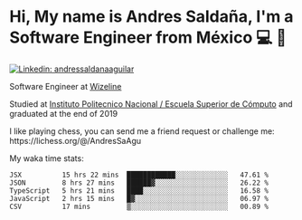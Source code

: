 # Hi, My name is Andres Saldaña, I'm a Software Engineer from México :computer: :boy:

[![Linkedin: andressaldanaaguilar](https://img.shields.io/badge/-andressaldanaaguilar-blue?style=flat-square&logo=Linkedin&logoColor=white&link=https://www.linkedin.com/in/thaianebraga/)](https://www.linkedin.com/in/andressaldanaaguilar)

<p>Software Engineer at <a href="https://www.wizeline.com/">Wizeline</a></p>
<p>Studied at <a href="https://en.wikipedia.org/wiki/ESCOM">Instituto Politecnico Nacional / Escuela Superior de Cómputo</a> and graduated at the end of 2019</p>
<p>I like playing chess, you can send me a friend request or challenge me: https://lichess.org/@/AndresSaAgu</p>

<p> My waka time stats: </p>

<!--START_SECTION:waka-->
```text
JSX          15 hrs 22 mins  ████████████░░░░░░░░░░░░░   47.61 % 
JSON         8 hrs 27 mins   ██████▓░░░░░░░░░░░░░░░░░░   26.22 % 
TypeScript   5 hrs 21 mins   ████░░░░░░░░░░░░░░░░░░░░░   16.58 % 
JavaScript   2 hrs 15 mins   █▓░░░░░░░░░░░░░░░░░░░░░░░   06.97 % 
CSV          17 mins         ▒░░░░░░░░░░░░░░░░░░░░░░░░   00.89 % 
```
<!--END_SECTION:waka-->
